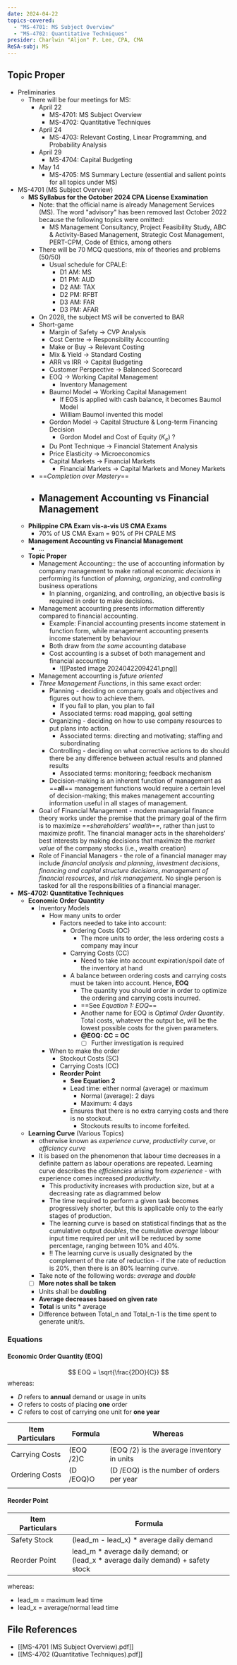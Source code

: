 ```yaml
---
date: 2024-04-22
topics-covered:
  - "MS-4701: MS Subject Overview"
  - "MS-4702: Quantitative Techniques"
presider: Charlwin "Aljon" P. Lee, CPA, CMA
ReSA-subj: MS
---
```

## Topic Proper
- Preliminaries
	- There will be four meetings for MS:
		- April 22
			- MS-4701: MS Subject Overview
			- MS-4702: Quantitative Techniques
		- April 24
			- MS-4703: Relevant Costing, Linear Programming, and Probability Analysis
		- April 29
			- MS-4704: Capital Budgeting
		- May 14
			- MS-4705: MS Summary Lecture (essential and salient points for all topics under MS)
- MS-4701 (MS Subject Overview)
	- **MS Syllabus for the October 2024 CPA License Examination**
		- Note: that the official name is already Management Services (MS). The word "advisory" has been removed last October 2022 because the following topics were omitted:
			- MS Management Consultancy, Project Feasibility Study, ABC & Activity-Based Management, Strategic Cost Management, PERT-CPM, Code of Ethics, among others
		- There will be 70 MCQ questions, mix of theories and problems (50/50)
			- Usual schedule for CPALE:
				- D1 AM: MS
				- D1 PM: AUD
				- D2 AM: TAX
				- D2 PM: RFBT
				- D3 AM: FAR
				- D3 PM: AFAR
		- On 2028, the subject MS will be converted to BAR
		- Short-game
			- Margin of Safety -> CVP Analysis
			- Cost Centre -> Responsibility Accounting
			- Make or Buy -> Relevant Costing
			- Mix & Yield -> Standard Costing
			- ARR vs IRR -> Capital Budgeting
			- Customer Perspective -> Balanced Scorecard
			- EOQ -> Working Capital Management
				- Inventory Management
			- Baumol Model -> Working Capital Management
				- If EOS is applied with cash balance, it becomes Baumol Model
				- William Baumol invented this model
			- Gordon Model -> Capital Structure & Long-term Financing Decision
				- Gordon Model and Cost of Equity ($K_e$) ?
			- Du Pont Technique -> Financial Statement Analysis
			- Price Elasticity -> Microeconomics
			- Capital Markets -> Financial Markets
				- Financial Markets -> Capital Markets and Money Markets
		- ==*Completion over Mastery*==
		- Management Accounting vs Financial Management
			- 
	- **Philippine CPA Exam vis-a-vis US CMA Exams**
		- 70% of US CMA Exam = 90% of PH CPALE MS
	- **Management Accounting vs Financial Management**
		- ...
	- **Topic Proper**
		- Management Accounting:: the use of accounting information by company management to make rational economic *decisions* in performing its function of *planning*, *organizing*, and *controlling* business operations
			- In planning, organizing, and controlling, an objective basis is required in order to make decisions.
		- Management accounting presents information differently compared to financial accounting.
			- Example: Financial accounting presents income statement in function form, while management accounting presents income statement by behaviour
			- Both draw from *the same* accounting database
			- Cost accounting is a subset of both management and financial accounting
				- ![[Pasted image 20240422094241.png]]
		- Management accounting is *future oriented*
		- *Three Management Functions*, in this same exact order:
			- Planning - deciding on company goals and objectives and figures out how to achieve them.
				- If you fail to plan, you plan to fail
				- Associated terms: road mapping, goal setting
			- Organizing - deciding on how to use company resources to put plans into action.
				- Associated terms: directing and motivating; staffing and subordinating
			- Controlling - deciding on what corrective actions to do should there be any difference between actual results and planned results
				- Associated terms: monitoring; feedback mechanism
			- Decision-making is an inherent function of management as ==**all**== management functions would require a certain level of decision-making; this makes management accounting information useful in all stages of management.
		- Goal of Financial Management - modern managerial finance theory works under the premise that the primary goal of the firm is to maximize *==shareholders' wealth==*, rather than just to maximize profit. The financial manager acts in the shareholders' best interests by making decisions that maximize the *market value* of the company stocks (i.e., wealth creation)
		- Role of Financial Managers - the role of a financial manager may include *financial analysis and planning*, *investment decisions*, *financing and capital structure decisions*, *management of financial resources*, and *risk management*. No single person is tasked for all the responsibilities of a financial manager.
- **MS-4702: Quantitative Techniques**
	- **Economic Order Quantity**
		- Inventory Models
			- How many units to order
				- Factors needed to take into account:
					- Ordering Costs (OC)
						- The more units to order, the less ordering costs a company may incur
					- Carrying Costs (CC)
						- Need to take into account expiration/spoil date of the inventory at hand
					- A balance between ordering costs and carrying costs must be taken into account. Hence, **EOQ**
						- The quantity you should order in order to optimize the ordering and carrying costs incurred.
						- ==See *Equation 1: EOQ*==
						- Another name for EOQ is *Optimal Order Quantity*. Total costs, whatever the output be, will be the lowest possible costs for the given parameters.
						- **@EOQ: CC = OC**
							- [ ] Further investigation is required
			- When to make the order
				- Stockout Costs (SC)
				- Carrying Costs (CC)
				- **Reorder Point**
					- **See Equation 2**
					- Lead time: either normal (average) or maximum
						- Normal (average): 2 days
						- Maximum: 4 days
					- Ensures that there is no extra carrying costs and there is no stockout.
						- Stockouts results to income forfeited.
	- **Learning Curve** (Various Topics)
		- otherwise known as *experience curve*, *productivity curve*, or *efficiency curve*
		- It is based on the phenomenon that labour time decreases in a definite pattern as labour operations are repeated. Learning curve describes the *efficiencies* arising from *experience* - with experience comes increased *productivity*.
			- This productivity increases with production size, but at a decreasing rate as diagrammed below
			- The time required to perform a given task becomes progressively shorter, but this is applicable only to the early stages of production.
			- The learning curve is based on statistical findings that as the cumulative output *doubles*, the cumulative *average* labour input time required per unit will be reduced by some percentage, ranging between 10% and 40%.
			- ‼️ The learning curve is usually designated by the complement of the rate of reduction - if the rate of reduction is 20%, then there is an 80% learning curve.
		- Take note of the following words: *average* and *double*
		- [ ] **More notes shall be taken**
		- Units shall be **doubling**
		- **Average decreases based on given rate**
		- **Total** is units * average
		- Difference between Total_n and Total_n-1 is the time spent to generate unit/s.

### Equations
#### Economic Order Quantity (EOQ)

$$ EOQ = \sqrt{\frac{2DO}{C}} $$
whereas:
- $D$ refers to **annual** demand or usage in units
- $O$ refers to costs of placing **one** order
- $C$ refers to cost of carrying one unit for **one year**

| Item Particulars | Formula   | Whereas                                    |
| ---------------- | --------- | ------------------------------------------ |
| Carrying Costs   | (EOQ /2)C | (EOQ /2) is the average inventory in units |
| Ordering Costs   | (D /EOQ)O | (D /EOQ) is the number of orders per year  |
|                  |           |                                            |
#### Reorder Point

| Item Particulars | Formula                                                                             |
| ---------------- | ----------------------------------------------------------------------------------- |
| Safety Stock     | (lead_m - lead_x) * average daily demand                                            |
| Reorder Point    | lead_m * average daily demand; or<br>(lead_x * average daily demand) + safety stock |
whereas:
- lead_m = maximum lead time
- lead_x = average/normal lead time

## File References

- [[MS-4701 (MS Subject Overview).pdf]]
- [[MS-4702 (Quantitative Techniques).pdf]]